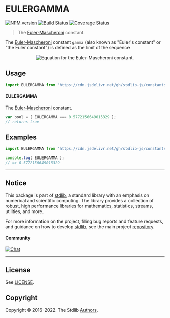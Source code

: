 <!--

@license Apache-2.0

Copyright (c) 2018 The Stdlib Authors.

Licensed under the Apache License, Version 2.0 (the "License");
you may not use this file except in compliance with the License.
You may obtain a copy of the License at

   http://www.apache.org/licenses/LICENSE-2.0

Unless required by applicable law or agreed to in writing, software
distributed under the License is distributed on an "AS IS" BASIS,
WITHOUT WARRANTIES OR CONDITIONS OF ANY KIND, either express or implied.
See the License for the specific language governing permissions and
limitations under the License.

-->

# EULERGAMMA

[![NPM version][npm-image]][npm-url] [![Build Status][test-image]][test-url] [![Coverage Status][coverage-image]][coverage-url] <!-- [![dependencies][dependencies-image]][dependencies-url] -->

> The [Euler-Mascheroni][eulergamma] constant.

<section class="intro">

The [Euler-Mascheroni][eulergamma] constant `gamma` (also known as "Euler's constant" or "the Euler constant") is defined as the limit of the sequence

<!-- <equation class="equation" label="eq:eulergamma_constant" align="center" raw="\gamma = \lim_{n\to\infty} \left( \sum_{k=1}^n \frac{1}{k} - \ln n \right)" alt="Equation for the Euler-Mascheroni constant."> -->

<div class="equation" align="center" data-raw-text="\gamma = \lim_{n\to\infty} \left( \sum_{k=1}^n \frac{1}{k} - \ln n \right)" data-equation="eq:eulergamma_constant">
    <img src="https://cdn.jsdelivr.net/gh/stdlib-js/stdlib@6e1cf583c4854b3d982f22f361f53a30c9f552dc/lib/node_modules/@stdlib/constants/float64/eulergamma/docs/img/equation_eulergamma_constant.svg" alt="Equation for the Euler-Mascheroni constant.">
    <br>
</div>

<!-- </equation> -->

</section>

<!-- /.intro -->



<section class="usage">

## Usage

```javascript
import EULERGAMMA from 'https://cdn.jsdelivr.net/gh/stdlib-js/constants-float64-eulergamma@deno/mod.js';
```

#### EULERGAMMA

The [Euler-Mascheroni][eulergamma] constant.

```javascript
var bool = ( EULERGAMMA === 0.5772156649015329 );
// returns true
```

</section>

<!-- /.usage -->

<section class="examples">

## Examples

<!-- TODO: better example -->

<!-- eslint no-undef: "error" -->

```javascript
import EULERGAMMA from 'https://cdn.jsdelivr.net/gh/stdlib-js/constants-float64-eulergamma@deno/mod.js';

console.log( EULERGAMMA );
// => 0.5772156649015329
```

</section>

<!-- /.examples -->

<!-- C interface documentation. -->



<!-- Section for related `stdlib` packages. Do not manually edit this section, as it is automatically populated. -->

<section class="related">

</section>

<!-- /.related -->

<!-- Section for all links. Make sure to keep an empty line after the `section` element and another before the `/section` close. -->


<section class="main-repo" >

* * *

## Notice

This package is part of [stdlib][stdlib], a standard library with an emphasis on numerical and scientific computing. The library provides a collection of robust, high performance libraries for mathematics, statistics, streams, utilities, and more.

For more information on the project, filing bug reports and feature requests, and guidance on how to develop [stdlib][stdlib], see the main project [repository][stdlib].

#### Community

[![Chat][chat-image]][chat-url]

---

## License

See [LICENSE][stdlib-license].


## Copyright

Copyright &copy; 2016-2022. The Stdlib [Authors][stdlib-authors].

</section>

<!-- /.stdlib -->

<!-- Section for all links. Make sure to keep an empty line after the `section` element and another before the `/section` close. -->

<section class="links">

[npm-image]: http://img.shields.io/npm/v/@stdlib/constants-float64-eulergamma.svg
[npm-url]: https://npmjs.org/package/@stdlib/constants-float64-eulergamma

[test-image]: https://github.com/stdlib-js/constants-float64-eulergamma/actions/workflows/test.yml/badge.svg?branch=v0.0.8
[test-url]: https://github.com/stdlib-js/constants-float64-eulergamma/actions/workflows/test.yml?query=branch:v0.0.8

[coverage-image]: https://img.shields.io/codecov/c/github/stdlib-js/constants-float64-eulergamma/main.svg
[coverage-url]: https://codecov.io/github/stdlib-js/constants-float64-eulergamma?branch=main

<!--

[dependencies-image]: https://img.shields.io/david/stdlib-js/constants-float64-eulergamma.svg
[dependencies-url]: https://david-dm.org/stdlib-js/constants-float64-eulergamma/main

-->

[chat-image]: https://img.shields.io/gitter/room/stdlib-js/stdlib.svg
[chat-url]: https://gitter.im/stdlib-js/stdlib/

[stdlib]: https://github.com/stdlib-js/stdlib

[stdlib-authors]: https://github.com/stdlib-js/stdlib/graphs/contributors

[umd]: https://github.com/umdjs/umd
[es-module]: https://developer.mozilla.org/en-US/docs/Web/JavaScript/Guide/Modules

[deno-url]: https://github.com/stdlib-js/constants-float64-eulergamma/tree/deno
[umd-url]: https://github.com/stdlib-js/constants-float64-eulergamma/tree/umd
[esm-url]: https://github.com/stdlib-js/constants-float64-eulergamma/tree/esm
[branches-url]: https://github.com/stdlib-js/constants-float64-eulergamma/blob/main/branches.md

[stdlib-license]: https://raw.githubusercontent.com/stdlib-js/constants-float64-eulergamma/main/LICENSE

[eulergamma]: http://mathworld.wolfram.com/Euler-MascheroniConstant.html

</section>

<!-- /.links -->
